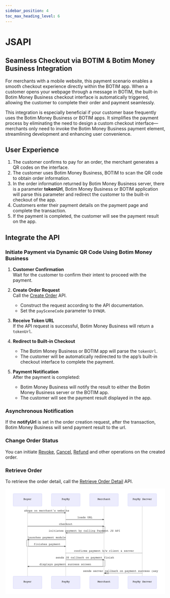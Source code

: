 ```yaml
---
sidebar_position: 4
toc_max_heading_level: 6
---
```


# JSAPI  

## Seamless Checkout via BOTIM & Botim Money Business Integration

For merchants with a mobile website, this payment scenario enables a smooth checkout experience directly within the BOTIM app. When a customer opens your webpage through a message in BOTIM, the built-in Botim Money Business checkout interface is automatically triggered, allowing the customer to complete their order and payment seamlessly.

This integration is especially beneficial if your customer base frequently uses the Botim Money Business or BOTIM apps. It simplifies the payment process by eliminating the need to design a custom checkout interface—merchants only need to invoke the Botim Money Business payment element, streamlining development and enhancing user convenience.

## User Experience

1.  The customer confirms to pay for an order, the merchant generates a QR codes on the interface.
2. The customer uses Botim Money Business, BOTIM to scan the QR code to obtain order information. 
3. In the order information returned by Botim Money Business server, there is a parameter **tokenUrl**, Botim Money Business or BOTIM application will parse this parameter and redirect the customer to the built-in checkout of the app.
4. Customers enter their payment details on the payment page and complete the transaction.
5. If the payment is completed, the customer will see the payment result on the app.

## Integrate the API

### Initiate Payment via Dynamic QR Code Using Botim Money Business

1. **Customer Confirmation**  
   Wait for the customer to confirm their intent to proceed with the payment.

2. **Create Order Request**  
   Call the [Create Order](/docs/createorder) API.  
   - Construct the request according to the API documentation.  
   - Set the `paySceneCode` parameter to `DYNQR`.

3. **Receive Token URL**  
   If the API request is successful, Botim Money Business will return a `tokenUrl`.

4. **Redirect to Built-in Checkout**  
   - The Botim Money Business or BOTIM app will parse the `tokenUrl`.  
   - The customer will be automatically redirected to the app’s built-in checkout interface to complete the payment.

5. **Payment Notification**  
   After the payment is completed:  
   - Botim Money Business will notify the result to either the Botim Money Business server or the BOTIM app.  
   - The customer will see the payment result displayed in the app.

### Asynchronous Notification

If the **notifyUrl** is set in the order creation request, after the transaction, Botim Money Business will send payment result to the url.

### Change Order Status

You can initiate [Revoke](/docs/revoke), [Cancel](/docs/cancel), [Refund](/docs/refund) and other operations on the created order.

### Retrieve Order

To retrieve the order detail, call the [Retrieve Order Detail](/docs/retrieveorderdetail) API.

![jsapiflow](../pic/jsapi.png)








